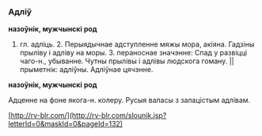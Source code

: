 ### Адліў
**назоўнік, мужчынскі род**

1. гл. адліць. 2. Перыядычнае адступленне мяжы мора, акіяна. Гадзіны прыліву і адліву на моры. 3. пераноснае значэнне: Спад у развіцці чаго-н., убыванне. Чутны прылівы і адлівы людскога гоману. || прыметнік: адліўны. Адліўнае цячэнне.

**назоўнік, мужчынскі род**

Адценне на фоне якога-н. колеру. Русыя валасы з залацістым адлівам.

<a rel="author">[http://rv-blr.com/](http://rv-blr.com/slounik.jsp?letterId=0&maskId=0&pageId=132)</a>
